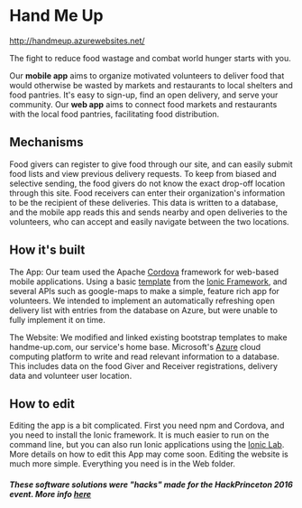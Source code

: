 # Hand Me Up
http://handmeup.azurewebsites.net/

The fight to reduce food wastage and combat world hunger starts with you.

Our **mobile app** aims to organize motivated volunteers to deliver food that would otherwise be wasted by markets and restaurants to local shelters and food pantries. It's easy to sign-up, find an open delivery, and serve your community. Our **web app** aims to connect food markets and restaurants with the local food pantries, facilitating food distribution.

## Mechanisms
Food givers can register to give food through our site, and can easily submit food lists and view previous delivery requests. To keep from biased and selective sending, the food givers do not know the exact drop-off location through this site. Food receivers can enter their organization's information to be the recipient of these deliveries. This data is written to a database, and the mobile app reads this and sends nearby and open deliveries to the volunteers, who can accept and easily navigate between the two locations.

## How it's built
The App:
Our team used the Apache [Cordova](https://cordova.apache.org/) framework for web-based mobile applications. Using a basic [template](http://market.ionic.io/starters/event-app-and-maps) from the [Ionic Framework](http://ionicframework.com/), and several APIs such as google-maps to make a simple, feature rich app for volunteers. We intended to implement an automatically refreshing open delivery list with entries from the database on Azure, but were unable to fully implement it on time.

The Website:
We modified and linked existing bootstrap templates to make handme-up.com, our service's home base. Microsoft's [Azure](https://azure.microsoft.com/en-us/) cloud computing platform to write and read relevant information to a database. This includes data on the food Giver and Receiver registrations, delivery data and volunteer user location.

## How to edit
Editing the app is a bit complicated. First you need npm and Cordova, and you need to install the Ionic framework. It is much easier to run on the command line, but you can also run Ionic applications using the [Ionic Lab](http://lab.ionic.io/). More details on how to edit this App may come soon. Editing the website is much more simple. Everything you need is in the Web folder.

##### These software solutions were "hacks" made for the HackPrinceton 2016 event. More info [here](https://hackprinceton.com/)
